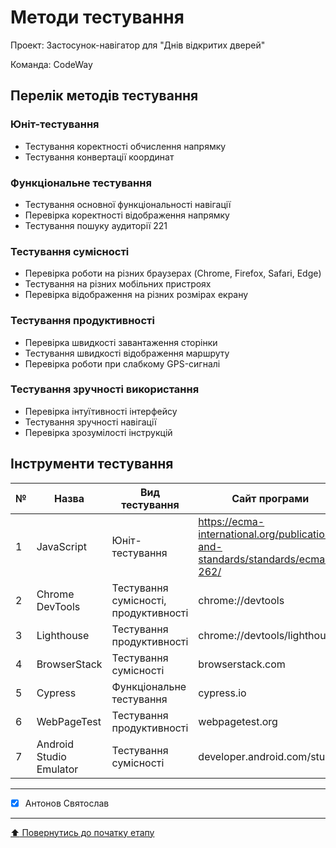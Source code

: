 # Методи тестування

Проект: Застосунок-навігатор для "Днів відкритих дверей"

Команда: CodeWay

## Перелік методів тестування 

### Юніт-тестування
- Тестування коректності обчислення напрямку
- Тестування конвертації координат

### Функціональне тестування
- Тестування основної функціональності навігації
- Перевірка коректності відображення напрямку
- Тестування пошуку аудиторії 221

### Тестування сумісності
- Перевірка роботи на різних браузерах (Chrome, Firefox, Safari, Edge)
- Тестування на різних мобільних пристроях
- Перевірка відображення на різних розмірах екрану

### Тестування продуктивності
- Перевірка швидкості завантаження сторінки
- Тестування швидкості відображення маршруту
- Перевірка роботи при слабкому GPS-сигналі

### Тестування зручності використання 
- Перевірка інтуїтивності інтерфейсу
- Тестування зручності навігації
- Перевірка зрозумілості інструкцій


## Інструменти тестування

| № | Назва | Вид тестування | Сайт програми |
|---|-------|----------------|---------------|
| 1 | JavaScript | Юніт-тестування | https://ecma-international.org/publications-and-standards/standards/ecma-262/ |
| 2 | Chrome DevTools | Тестування сумісності, продуктивності | chrome://devtools |
| 3 | Lighthouse | Тестування продуктивності | chrome://devtools/lighthouse |
| 4 | BrowserStack | Тестування сумісності | browserstack.com |
| 5 | Cypress | Функціональне тестування | cypress.io |
| 6 | WebPageTest | Тестування продуктивності | webpagetest.org |
| 7 | Android Studio Emulator | Тестування сумісності | developer.android.com/studio |

---

- [x] Антонов Святослав

---
[:arrow_up: Повернутись до початку етапу](/docs/2.Planning/README.md)